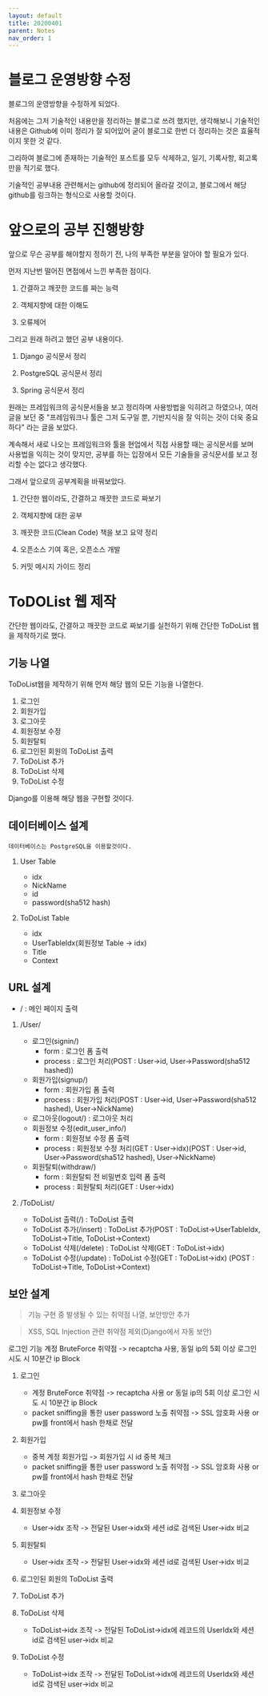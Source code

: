 ```yaml
---
layout: default
title: 20200401
parent: Notes
nav_order: 1
---
```


# 블로그 운영방향 수정

블로그의 운영방향을 수정하게 되었다.

처음에는 그저 기술적인 내용만을 정리하는 블로그로 쓰려 했지만, 생각해보니 기술적인 내용은 Github에 이미 정리가 잘 되어있어 굳이 블로그로 한번 더 정리하는 것은 효율적이지 못한 것 같다.

그리하여 블로그에 존재하는 기술적인 포스트를 모두 삭제하고, 일기, 기록사항, 회고록 만을 적기로 했다.

기술적인 공부내용 관련해서는 github에 정리되어 올라갈 것이고, 블로그에서 해당 github를 링크하는 형식으로 사용할 것이다.

# 앞으로의 공부 진행방향

앞으로 무슨 공부를 해야할지 정하기 전, 나의 부족한 부분을 알아야 할 필요가 있다.

먼저 지난번 떨어진 면접에서 느낀 부족한 점이다.

1. 간결하고 깨끗한 코드를 짜는 능력

2. 객체지향에 대한 이해도

3. 오류제어

그리고 원래 하려고 했던 공부 내용이다.

1. Django 공식문서 정리

2. PostgreSQL 공식문서 정리

3. Spring 공식문서 정리

원래는 프레임워크의 공식문서들을 보고 정리하며 사용방법을 익히려고 하였으나, 여러 글을 보던 중 "프레임워크나 툴은 그저 도구일 뿐, 기반지식을 잘 익히는 것이 더욱 중요하다" 라는 글을 보았다.

계속해서 새로 나오는 프레임워크와 툴을 현업에서 직접 사용할 때는 공식문서를 보며 사용법을 익히는 것이 맞지만, 공부를 하는 입장에서 모든 기술들을 공식문서를 보고 정리할 수는 없다고 생각했다.

그래서 앞으로의 공부계획을 바꿔보았다.

1. 간단한 웹이라도, 간결하고 깨끗한 코드로 짜보기

2. 객체지향에 대한 공부

3. 깨끗한 코드(Clean Code) 책을 보고 요약 정리

4. 오픈소스 기여 혹은, 오픈소스 개발

5. 커밋 메시지 가이드 정리

# ToDOList 웹 제작

간단한 웹이라도, 간결하고 깨끗한 코드로 짜보기를 실천하기 위해 간단한 ToDoList 웹을 제작하기로 했다.

## 기능 나열

ToDoList웹을 제작하기 위해 먼저 해당 웹의 모든 기능을 나열한다.

1. 로그인
2. 회원가입
3. 로그아웃
4. 회원정보 수정
5. 회원탈퇴
6. 로그인된 회원의 ToDoList 출력
7. ToDoList 추가
8. ToDoList 삭제
9. ToDoList 수정

Django를 이용해 해당 웹을 구현할 것이다.

## 데이터베이스 설계

    데이터베이스는 PostgreSQL을 이용할것이다.

1. User Table
    * idx
    * NickName
    * id
    * password(sha512 hash)

2. ToDoList Table
    * idx
    * UserTableIdx(회원정보 Table -> idx)
    * Title
    * Context

## URL 설계

* / : 메인 페이지 출력

1. /User/
    * 로그인(signin/)
        * form : 로그인 폼 출력
        * process : 로그인 처리(POST : User->id, User->Password(sha512 hashed))
    * 회원가입(signup/)
        * form : 회원가입 폼 출력
        * process : 회원가입 처리(POST : User->id, User->Password(sha512 hashed), User->NickName)
    * 로그아웃(logout/) : 로그아웃 처리
    * 회원정보 수정(edit_user_info/)
        * form : 회원정보 수정 폼 출력
        * process :  회원정보 수정 처리(GET : User->idx)(POST : User->id, User->Password(sha512 hashed), User->NickName)
    * 회원탈퇴(withdraw/)
        * form : 회원탈퇴 전 비밀번호 입력 폼 출력
        * process : 회원탈퇴 처리(GET : User->idx)

2.  /ToDoList/
    * ToDoList 출력(/) : ToDoList 출력
    * ToDoList 추가(/insert) : ToDoList 추가(POST : ToDoList->UserTableIdx, ToDoList->Title, ToDoList->Context)
    * ToDoList 삭제(/delete) : ToDoList 삭제(GET : ToDoList->idx)
    * ToDoList 수정(/update) : ToDoList 수정(GET : ToDoList->idx)
    (POST : ToDoList->Title, ToDoList->Context)

## 보안 설계
> 기능 구현 중 발생될 수 있는 취약점 나열, 보안방안 추가

> XSS, SQL Injection 관련 취약점 제외(Django에서 자동 보안)

로그인 기능 계정 BruteForce 취약점 -> recaptcha 사용, 동일 ip의 5회 이상 로그인 시도 시 10분간 ip Block

1. 로그인
    * 계정 BruteForce 취약점 -> recaptcha 사용 or 동일 ip의 5회 이상 로그인 시도 시 10분간 ip Block
    * packet sniffing을 통한 user password 노출 취약점 -> SSL 암호화 사용 or pw를 front에서 hash 한채로 전달 

2. 회원가입
    * 중복 계정 회원가입 -> 회원가입 시 id 중복 체크
    * packet sniffing을 통한 user password 노출 취약점 -> SSL 암호화 사용 or pw를 front에서 hash 한채로 전달 

3. 로그아웃

4. 회원정보 수정
    * User->idx 조작 -> 전달된 User->idx와 세션 id로 검색된 User->idx 비교

5. 회원탈퇴
    * User->idx 조작 -> 전달된 User->idx와 세션 id로 검색된 User->idx 비교

6. 로그인된 회원의 ToDoList 출력

7. ToDoList 추가

8. ToDoList 삭제
    * ToDoList->idx 조작 -> 전달된 ToDoList->idx에 레코드의 UserIdx와 세션 id로 검색된 user->idx 비교

9. ToDoList 수정
    * ToDoList->idx 조작 -> 전달된 ToDoList->idx에 레코드의 UserIdx와 세션 id로 검색된 user->idx 비교